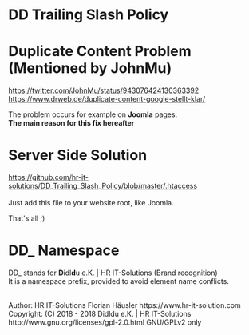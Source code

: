 # DD Trailing Slash Policy

# Duplicate Content Problem (Mentioned by JohnMu)
https://twitter.com/JohnMu/status/943076424130363392<br>
https://www.drweb.de/duplicate-content-google-stellt-klar/<br>

The problem occurs for example on **Joomla** pages.<br>
**The main reason for this fix hereafter**

# Server Side Solution
https://github.com/hr-it-solutions/DD_Trailing_Slash_Policy/blob/master/.htaccess<br>
<br>
Just add this file to your website root, like Joomla.

That's all ;)

# DD_ Namespace
DD_ stands for  **D**idl**d**u e.K. | HR IT-Solutions (Brand recognition)                   <br>
It is a namespace prefix, provided to avoid element name conflicts.

<br>
Author: HR IT-Solutions Florian Häusler https://www.hr-it-solution.com                      <br>
Copyright: (C) 2018 - 2018 Didldu e.K. | HR IT-Solutions                                    <br>
http://www.gnu.org/licenses/gpl-2.0.html GNU/GPLv2 only
